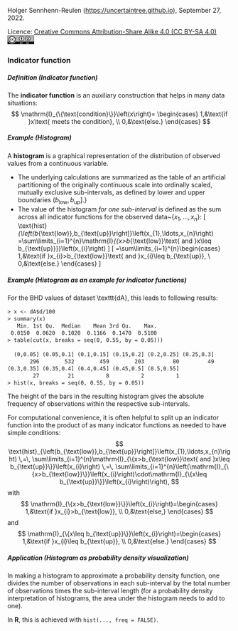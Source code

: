 Holger Sennhenn-Reulen (https://uncertaintree.github.io), September 27, 2022. 

Licence: [Creative Commons Attribution-Share Alike 4.0 (CC BY-SA 4.0)   <img src="https://github.com/uncertaintree/uncertaintree.github.io/blob/master/oer/cc_by_sa.png" width="60" height="20">](https://creativecommons.org/licenses/by-sa/4.0/)

### Indicator function
##### Definition (Indicator function)
The **indicator function** is an auxiliary construction that helps in many data situations: 
$$
\mathrm{I}_{\{\text{condition}\}}\left(x\right)=
\begin{cases}
1,&\text{if }x\text{ meets the condition},
\\
0,&\text{else.}
\end{cases}
$$

##### Example (Histogram)
A **histogram** is a graphical representation of the distribution of observed values from a continuous variable. 

- The underlying calculations are summarized as the table of an artificial partitioning of the originally continuous scale into ordinally scaled, mutually exclusive sub-intervals, as defined by lower and upper boundaries $\left(b_{\text{low}},b_{\text{up}}\right]$.} 
- The value of the histogram *for one sub-interval* is defined as the sum across all indicator functions for the observed data~$\{x_{1},\ldots,x_{n}\}$:
\[
\text{hist}_{\left(b_{\text{low}},b_{\text{up}}\right]}\left(x_{1},\ldots,x_{n}\right)
=\sum\limits_{i=1}^{n}\mathrm{I}_{\{x>b_{\text{low}}\text{ and }x\leq b_{\text{up}}\}}\left(x_{i}\right)
\]
\[
=\sum\limits_{i=1}^{n}\begin{cases}
1,&\text{if }x_{i}>b_{\text{low}}\text{ and }x_{i}\leq b_{\text{up}},
\\
0,&\text{else.}
\end{cases}
\]

##### Example (Histogram as an example for indicator functions)
For the BHD values of dataset \texttt{dA}, this leads to following results:
```
> x <- dA$d/100
> summary(x)
   Min. 1st Qu.  Median    Mean 3rd Qu.    Max. 
 0.0150  0.0620  0.1020  0.1166  0.1470  0.5100
> table(cut(x, breaks = seq(0, 0.55, by = 0.05)))

  (0,0.05] (0.05,0.1] (0.1,0.15] (0.15,0.2] (0.2,0.25] (0.25,0.3] 
       296        532        459        203         80         49 
(0.3,0.35] (0.35,0.4] (0.4,0.45] (0.45,0.5] (0.5,0.55] 
        27         21          8          2          1 
> hist(x, breaks = seq(0, 0.55, by = 0.05))
```
The height of the bars in the resulting histogram gives the absolute frequency of observations within the respective sub-intervals.

For computational convenience, it is often helpful to split up an indicator function into the product of as many indicator functions as needed to have simple conditions:
$$
\text{hist}_{\left(b_{\text{low}},b_{\text{up}}\right]}\left(x_{1},\ldots,x_{n}\right)
\,=\,
\sum\limits_{i=1}^{n}\mathrm{I}_{\{x>b_{\text{low}}\text{ and }x\leq b_{\text{up}}\}}\left(x_{i}\right)
\,=\,
\sum\limits_{i=1}^{n}\left(\mathrm{I}_{\{x>b_{\text{low}}\}}\left(x_{i}\right)\cdot\mathrm{I}_{\{x\leq b_{\text{up}}\}}\left(x_{i}\right)\right),
$$
with
$$
\mathrm{I}_{\{x>b_{\text{low}}\}}\left(x_{i}\right)=\begin{cases}
1,&\text{if }x_{i}>b_{\text{low}},
\\
0,&\text{else,}
\end{cases}
$$
and
$$
\mathrm{I}_{\{x\leq b_{\text{up}}\}}\left(x_{i}\right)=\begin{cases}
1,&\text{if }x_{i}\leq b_{\text{up}},
\\
0,&\text{else.}
\end{cases}
$$

##### Application (Histogram as probability density visualization)
In making a histogram to approximate a probability density function, one divides the number of observations in each sub-interval by the total number of observations times the sub-interval length (for a probability density interpretation of histograms, the area under the histogram needs to add to one). 

In **R**, this is achieved with `hist(..., freq = FALSE)`.